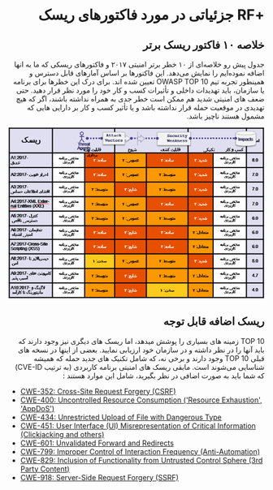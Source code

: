 # <div dir="rtl" align="right">+RF جزئیاتی در مورد فاکتورهای ریسک </div>

## <div dir="rtl" align="right">خلاصه ۱۰ فاکتور ریسک برتر</div>

<p dir="rtl" align="right">جدول پیش رو خلاصه‌ای از ۱۰ خطر برتر امنیتی ۲۰۱۷ و فاکتورهای ریسکی که ما به انها اضافه نموده‌ایم را نمایش می‌دهد. این فاکتورها بر اساس آمارهای قابل دسترس و همینطور تجربه تیم OWASP TOP 10  تعیین شده اند. برای درک این خطرها برای برنامه یا سازمان، باید تهدیدات داخلی و تأثیرات کسب و کار خود را مورد نظر قرار دهید. حتی ضعف های امنیتی شدید هم ممکن است خطر جدی به همراه نداشته باشند، اگر که هیچ تهدیدی در موقعیت حمله قرار نداشته باشد و یا تأثیر کسب و کار بر دارایی هایی که مشمول هستند ناچیز باشد.</p>

![Risk Factor Table](images/0xc1-risk-factor-table.png)

## <div dir="rtl" align="right">ریسک اضافه قابل توجه</div>

<p dir="rtl" align="right">TOP 10 زمینه های بسیاری را پوشش میدهد، اما ریسک های دیگری نیز وجود دارند که باید آنها را در نظر داشته و در سازمان خود ارزیابی نمایید. بعضی از اینها در نسخه های قبلی TOP 10 وجود دارند و برخی نه، که شامل تکنیک های جدید حمله که همیشه شناسایی می‌شوند است. مابقی ریسک های امنیتی برنامه کاربردی (به ترتیب CVE-ID) که شما باید به صورت اضافی در نظر بگیرید، شامل این موارد هستند :</p>

* [CWE-352: Cross-Site Request Forgery (CSRF)](https://cwe.mitre.org/data/definitions/352.html)
* [CWE-400: Uncontrolled Resource Consumption ('Resource Exhaustion', 'AppDoS')](https://cwe.mitre.org/data/definitions/400.html)
* [CWE-434: Unrestricted Upload of File with Dangerous Type](https://cwe.mitre.org/data/definitions/434.html)
* [CWE-451: User Interface (UI) Misrepresentation of Critical Information (Clickjacking and others)](https://cwe.mitre.org/data/definitions/451.html)
* [CWE-601: Unvalidated Forward and Redirects](https://cwe.mitre.org/data/definitions/601.html)
* [CWE-799: Improper Control of Interaction Frequency (Anti-Automation)](https://cwe.mitre.org/data/definitions/799.html)
* [CWE-829: Inclusion of Functionality from Untrusted Control Sphere (3rd Party Content)](https://cwe.mitre.org/data/definitions/829.html)
* [CWE-918: Server-Side Request Forgery (SSRF)](https://cwe.mitre.org/data/definitions/918.html)

